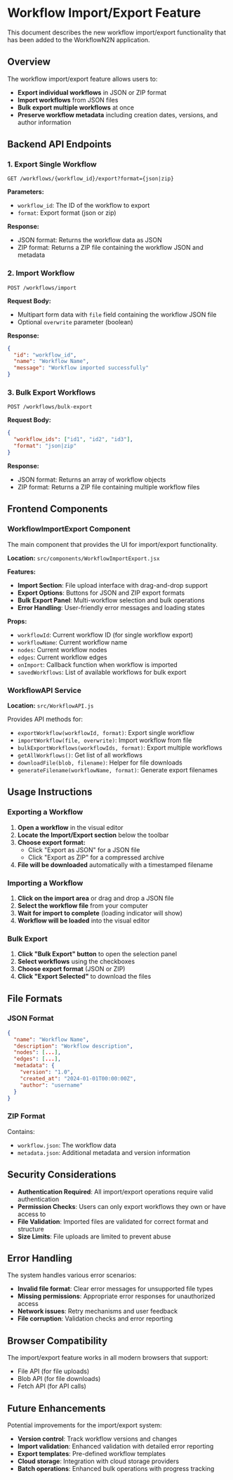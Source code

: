 # Workflow Import/Export Feature

This document describes the new workflow import/export functionality that has been added to the WorkflowN2N application.

## Overview

The workflow import/export feature allows users to:
- **Export individual workflows** in JSON or ZIP format
- **Import workflows** from JSON files
- **Bulk export multiple workflows** at once
- **Preserve workflow metadata** including creation dates, versions, and author information

## Backend API Endpoints

### 1. Export Single Workflow
```
GET /workflows/{workflow_id}/export?format={json|zip}
```

**Parameters:**
- `workflow_id`: The ID of the workflow to export
- `format`: Export format (json or zip)

**Response:**
- JSON format: Returns the workflow data as JSON
- ZIP format: Returns a ZIP file containing the workflow JSON and metadata

### 2. Import Workflow
```
POST /workflows/import
```

**Request Body:**
- Multipart form data with `file` field containing the workflow JSON file
- Optional `overwrite` parameter (boolean)

**Response:**
```json
{
  "id": "workflow_id",
  "name": "Workflow Name",
  "message": "Workflow imported successfully"
}
```

### 3. Bulk Export Workflows
```
POST /workflows/bulk-export
```

**Request Body:**
```json
{
  "workflow_ids": ["id1", "id2", "id3"],
  "format": "json|zip"
}
```

**Response:**
- JSON format: Returns an array of workflow objects
- ZIP format: Returns a ZIP file containing multiple workflow files

## Frontend Components

### WorkflowImportExport Component

The main component that provides the UI for import/export functionality.

**Location:** `src/components/WorkflowImportExport.jsx`

**Features:**
- **Import Section**: File upload interface with drag-and-drop support
- **Export Options**: Buttons for JSON and ZIP export formats
- **Bulk Export Panel**: Multi-workflow selection and bulk operations
- **Error Handling**: User-friendly error messages and loading states

**Props:**
- `workflowId`: Current workflow ID (for single workflow export)
- `workflowName`: Current workflow name
- `nodes`: Current workflow nodes
- `edges`: Current workflow edges
- `onImport`: Callback function when workflow is imported
- `savedWorkflows`: List of available workflows for bulk export

### WorkflowAPI Service

**Location:** `src/WorkflowAPI.js`

Provides API methods for:
- `exportWorkflow(workflowId, format)`: Export single workflow
- `importWorkflow(file, overwrite)`: Import workflow from file
- `bulkExportWorkflows(workflowIds, format)`: Export multiple workflows
- `getAllWorkflows()`: Get list of all workflows
- `downloadFile(blob, filename)`: Helper for file downloads
- `generateFilename(workflowName, format)`: Generate export filenames

## Usage Instructions

### Exporting a Workflow

1. **Open a workflow** in the visual editor
2. **Locate the Import/Export section** below the toolbar
3. **Choose export format:**
   - Click "Export as JSON" for a JSON file
   - Click "Export as ZIP" for a compressed archive
4. **File will be downloaded** automatically with a timestamped filename

### Importing a Workflow

1. **Click on the import area** or drag and drop a JSON file
2. **Select the workflow file** from your computer
3. **Wait for import to complete** (loading indicator will show)
4. **Workflow will be loaded** into the visual editor

### Bulk Export

1. **Click "Bulk Export" button** to open the selection panel
2. **Select workflows** using the checkboxes
3. **Choose export format** (JSON or ZIP)
4. **Click "Export Selected"** to download the files

## File Formats

### JSON Format
```json
{
  "name": "Workflow Name",
  "description": "Workflow description",
  "nodes": [...],
  "edges": [...],
  "metadata": {
    "version": "1.0",
    "created_at": "2024-01-01T00:00:00Z",
    "author": "username"
  }
}
```

### ZIP Format
Contains:
- `workflow.json`: The workflow data
- `metadata.json`: Additional metadata and version information

## Security Considerations

- **Authentication Required**: All import/export operations require valid authentication
- **Permission Checks**: Users can only export workflows they own or have access to
- **File Validation**: Imported files are validated for correct format and structure
- **Size Limits**: File uploads are limited to prevent abuse

## Error Handling

The system handles various error scenarios:
- **Invalid file format**: Clear error messages for unsupported file types
- **Missing permissions**: Appropriate error responses for unauthorized access
- **Network issues**: Retry mechanisms and user feedback
- **File corruption**: Validation checks and error reporting

## Browser Compatibility

The import/export feature works in all modern browsers that support:
- File API (for file uploads)
- Blob API (for file downloads)
- Fetch API (for API calls)

## Future Enhancements

Potential improvements for the import/export system:
- **Version control**: Track workflow versions and changes
- **Import validation**: Enhanced validation with detailed error reporting
- **Export templates**: Pre-defined workflow templates
- **Cloud storage**: Integration with cloud storage providers
- **Batch operations**: Enhanced bulk operations with progress tracking